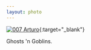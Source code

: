 ```yaml
---
layout: photo
---
```


[![007 Arturo](https://c1.staticflickr.com/1/480/18626784094_28869a9689_c.jpg)](https://www.flickr.com/photos/131440297@N08/18626784094/){:target="_blank"}

Ghosts 'n Goblins.
